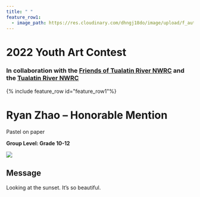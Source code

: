 ```yaml
---
title: " "
feature_row1:
  - image_path: https://res.cloudinary.com/dhngj18do/image/upload/f_auto,q_auto/v1/images/artcontest/ribbon_hm
---
```


# 2022 Youth Art Contest

### In collaboration with the [Friends of Tualatin River NWRC](https://fotr.wildapricot.org/) and the [Tualatin River NWRC](https://www.fws.gov/refuge/Tualatin_River/)

{% include feature_row id="feature_row1"%}

# Ryan Zhao – Honorable Mention  
Pastel on paper  

**Group Level: Grade 10-12**  

![](https://res.cloudinary.com/dhngj18do/image/upload/f_auto,q_auto/v1/images/artcontest/2022_grp1_hm_large)

## Message

Looking at the sunset.  It’s so beautiful.
